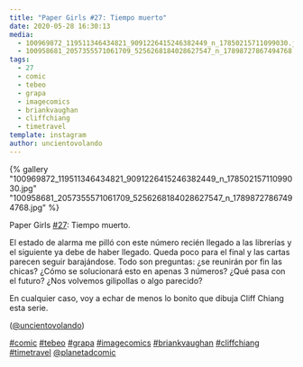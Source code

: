 ```yaml
---
title: "Paper Girls #27: Tiempo muerto"
date: 2020-05-28 16:30:13
media: 
  - 100969872_119511346434821_9091226415246382449_n_17850215711099030.jpg
  - 100958681_2057355571061709_5256268184028627547_n_17898727867494768.jpg
tags: 
  - 27
  - comic
  - tebeo
  - grapa
  - imagecomics
  - briankvaughan
  - cliffchiang
  - timetravel
template: instagram
author: uncientovolando
---
```


{% gallery "100969872_119511346434821_9091226415246382449_n_17850215711099030.jpg" "100958681_2057355571061709_5256268184028627547_n_17898727867494768.jpg" %}

Paper Girls [#27](/etiquetas/27): Tiempo muerto.

El estado de alarma me pilló con este número recién llegado a las librerías y el siguiente ya debe de haber llegado. Queda poco para el final y las cartas parecen seguir barajándose. Todo son preguntas: ¿se reunirán por fin las chicas? ¿Cómo se solucionará esto en apenas 3 números? ¿Qué pasa con el futuro? ¿Nos volvemos gilipollas o algo parecido?

En cualquier caso, voy a echar de menos lo bonito que dibuja Cliff Chiang esta serie.

([@uncientovolando](https://instagram.com/uncientovolando))

[#comic](/etiquetas/comic) [#tebeo](/etiquetas/tebeo) [#grapa](/etiquetas/grapa) [#imagecomics](/etiquetas/imagecomics) [#briankvaughan](/etiquetas/briankvaughan) [#cliffchiang](/etiquetas/cliffchiang) [#timetravel](/etiquetas/timetravel) [@planetadcomic](https://instagram.com/planetadcomic)
